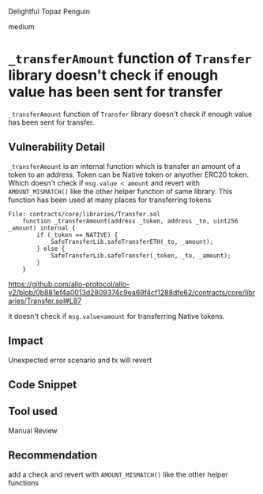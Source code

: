 Delightful Topaz Penguin

medium

# `_transferAmount` function of `Transfer` library doesn't check if enough value has been sent for transfer
`_transferAmount` function of `Transfer` library doesn't check if enough value has been sent for transfer.

## Vulnerability Detail
`_transferAmount` is an internal function which is transfer an amount of a token to an address. Token can be Native token or anyother ERC20 token. Which doesn't check if `msg.value < amount` and revert with `AMOUNT_MISMATCH()` like the other helper function of same library. This function has been used at many places for transferring tokens
```solidity
File: contracts/core/libraries/Transfer.sol
    function _transferAmount(address _token, address _to, uint256 _amount) internal {
        if (_token == NATIVE) {
            SafeTransferLib.safeTransferETH(_to, _amount);
        } else {
            SafeTransferLib.safeTransfer(_token, _to, _amount);
        }
    }
```
https://github.com/allo-protocol/allo-v2/blob/0b881ef4a0013d2809374c9ea69f4cf1288dfe62/contracts/core/libraries/Transfer.sol#L87

it doesn't check if `msg.value<amount` for transferring Native tokens.

## Impact
Unexpected error scenario and tx will revert
## Code Snippet

## Tool used

Manual Review

## Recommendation
add a check and revert with `AMOUNT_MISMATCH()` like the other helper functions